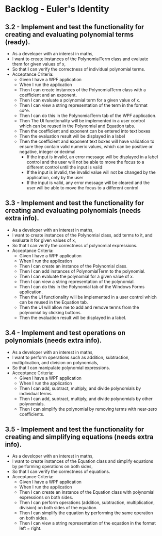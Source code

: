 ﻿# Backlog - Euler's Identity

## 3.2 - Implement and test the functionality for creating and evaluating polynomial terms (ready).

- As a developer with an interest in maths,
- I want to create instances of the PolynomialTerm class and evaluate them for given values of x,
- So that I can verify the correctness of individual polynomial terms.
- Acceptance Criteria:
  - Given I have a WPF application
  - When I run the application
  - Then I can create instances of the PolynomialTerm class with a coefficient and an exponent.
  - Then I can evaluate a polynomial term for a given value of x.
  - Then I can view a string representation of the term in the format cx^e.
  - Then I can do this in the PolynomialTerm tab of the WPF application.
  - Then The UI functionality will be implemented in a user control which can be reused in the Polynomial and Equation tabs.
  - Then the coefficient and exponent can be entered into text boxes
  - Then the evaluation result will be displayed in a label
  - Then the coefficient and exponent text boxes will have validation to ensure they contain valid numeric values, which can be positive or negative, integer or decimal
    - If the input is invalid, an error message will be displayed in a label control and the user will not be able to move the focus to a different control until the input is valid
    - If the input is invalid, the invalid value will not be changed by the application, only by the user
    - If the input is valid, any error message will be cleared and the user will be able to move the focus to a different control

## 3.3 - Implement and test the functionality for creating and evaluating polynomials (needs extra info).

- As a developer with an interest in maths,
- I want to create instances of the Polynomial class, add terms to it, and evaluate it for given values of x,
- So that I can verify the correctness of polynomial expressions.
- Acceptance Criteria:
  - Given I have a WPF application
  - When I run the application
  - Then I can create an instance of the Polynomial class.
  - Then I can add instances of PolynomialTerm to the polynomial.
  - Then I can evaluate the polynomial for a given value of x.
  - Then I can view a string representation of the polynomial.
  - Then I can do this in the Polynomial tab of the Windows Forms application.
  - Then the UI functionality will be implemented in a user control which can be reused in the Equation tab.
  - Then the UI will allow me to add and remove terms from the polynomial by clicking buttons.
  - Then the evaluation result will be displayed in a label.

## 3.4 - Implement and test operations on polynomials (needs extra info).

- As a developer with an interest in maths,
- I want to perform operations such as addition, subtraction, multiplication, and division on polynomials,
- So that I can manipulate polynomial expressions.
- Acceptance Criteria:
  - Given I have a WPF application
  - When I run the application
  - Then I can add, subtract, multiply, and divide polynomials by individual terms.
  - Then I can add, subtract, multiply, and divide polynomials by other polynomials.
  - Then I can simplify the polynomial by removing terms with near-zero coefficients.

## 3.5 - Implement and test the functionality for creating and simplifying equations (needs extra info).

- As a developer with an interest in maths,
- I want to create instances of the Equation class and simplify equations by performing operations on both sides,
- So that I can verify the correctness of equations.
- Acceptance Criteria:
  - Given I have a WPF application
  - When I run the application
  - Then I can create an instance of the Equation class with polynomial expressions on both sides.
  - Then I can perform operations (addition, subtraction, multiplication, division) on both sides of the equation.
  - Then I can simplify the equation by performing the same operation on both sides.
  - Then I can view a string representation of the equation in the format left = right.
